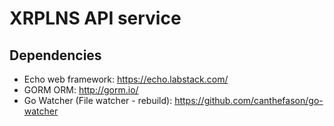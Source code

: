 # XRPLNS API service

## Dependencies

* Echo web framework: https://echo.labstack.com/
* GORM ORM: http://gorm.io/
* Go Watcher (File watcher - rebuild): https://github.com/canthefason/go-watcher

